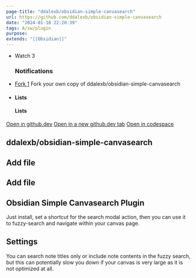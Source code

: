 ```yaml
---
page-title: "ddalexb/obsidian-simple-canvasearch"
url: https://github.com/ddalexb/obsidian-simple-canvasearch
date: "2024-01-18 22:20:39"
tags: A/sw/plugin
purpose:
extends: "[[Obsidian]]"
---
```


-   Watch 3
    
    ### Notifications
    
-   [Fork 1](https://github.com/ddalexb/obsidian-simple-canvasearch/fork) Fork your own copy of ddalexb/obsidian-simple-canvasearch
    
-   #### Lists
    
    #### Lists
    

[Open in github.dev](https://github.dev/) [Open in a new github.dev tab](https://github.dev/) [Open in codespace](https://github.com/codespaces/new/ddalexb/obsidian-simple-canvasearch?resume=1)

## ddalexb/obsidian-simple-canvasearch

## Add file

## Add file

## Obsidian Simple Canvasearch Plugin

Just install, set a shortcut for the search modal action, then you can use it to fuzzy-search and navigate within your canvas page.

## Settings

You can search note titles only or include note contents in the fuzzy search, but this can potentially slow you down if your canvas is very large as it is not optimized at all.